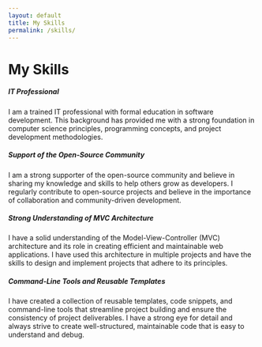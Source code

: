 ```yaml
---
layout: default
title: My Skills
permalink: /skills/
---
```


# My Skills

<div class="container">
  <div class="row">
    <div class="col-sm-6">
      <h5>IT Professional</h5>
      <p>I am a trained IT professional with formal education in software development. This background has provided me with a strong foundation in computer science principles, programming concepts, and project development methodologies.</p>
    </div>
      <div class="col-sm-6">
      <h5>Support of the Open-Source Community</h5>
      <p>I am a strong supporter of the open-source community and believe in sharing my knowledge and skills to help others grow as developers. I regularly contribute to open-source projects and believe in the importance of collaboration and community-driven development.</p>
    </div>
  </div>
  <div class="row">
    <div class="col-sm-6">
      <h5>Strong Understanding of MVC Architecture</h5>
      <p>I have a solid understanding of the Model-View-Controller (MVC) architecture and its role in creating efficient and maintainable web applications. I have used this architecture in multiple projects and have the skills to design and implement projects that adhere to its principles.</p>
    </div>
    <div class="col-sm-6">
      <h5>Command-Line Tools and Reusable Templates</h5>
      <p>I have created a collection of reusable templates, code snippets, and command-line tools that streamline project building and ensure the consistency of project deliverables. I have a strong eye for detail and always strive to create well-structured, maintainable code that is easy to understand and debug.</p>
    </div>
  </div>
</div>
